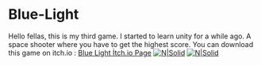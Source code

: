 # Blue-Light
Hello fellas, this is my third game. I started to learn unity for a while ago. A space shooter where you have to get the highest score.
You can download this game on itch.io : [Blue Light İtch.io Page](https://burakmoody.itch.io/blue-light "Blue Light İtch.io Page")
[![N|Solid](https://img.itch.zone/aW1nLzcyNzM1MTUucG5n/original/u%2B0Gz4.png)]()
[![N|Solid](https://img.itch.zone/aW1hZ2UvMTI0ODAwMy83MjczNDQwLnBuZw==/original/lUPq4l.png)]()
